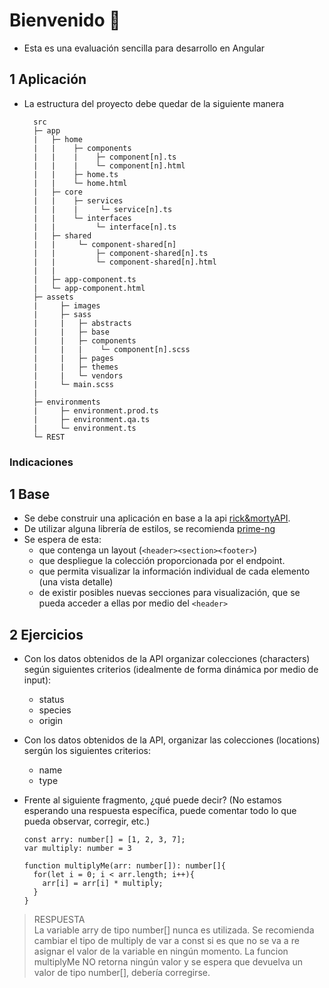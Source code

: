 # Bienvenido 🐝
  - Esta es una evaluación sencilla para desarrollo en Angular

## 1 Aplicación
  - La estructura del proyecto debe quedar de la siguiente manera
  
    ````
      src
      ├─ app
      |   ├─ home
      |   |    ├─ components
      |   |    |    ├─ component[n].ts
      |   |    |    └─ component[n].html
      |   |    ├─ home.ts
      |   |    └─ home.html
      |   ├─ core
      |   |    ├─ services
      |   |    |     └─ service[n].ts
      |   |    └─ interfaces
      |   |         └─ interface[n].ts
      |   ├─ shared
      |   |     └─ component-shared[n]
      |   |         ├─ component-shared[n].ts
      |   |         └─ component-shared[n].html               
      |   |
      |   ├─ app-component.ts
      |   └─ app-component.html
      ├─ assets
      |     ├─ images
      |     ├─ sass
      |     |   ├─ abstracts
      |     |   ├─ base
      |     |   ├─ components
      |     |   |    └─ component[n].scss
      |     |   ├─ pages
      |     |   ├─ themes
      |     |   └─ vendors
      |     └─ main.scss
      |
      ├─ environments
      |     ├─ environment.prod.ts
      |     ├─ environment.qa.ts
      |     └─ environment.ts
      └─ REST 

### Indicaciones
  ## 1 Base
  - Se debe construir una aplicación en base a la api <a href="https://rickandmortyapi.com/">rick&mortyAPI</a>.
  - De utilizar alguna librería de estilos, se recomienda <a href="https://primeng.org/">prime-ng</a>
  - Se espera de esta: 
     - que contenga un layout (`<header><section><footer>`)
     - que despliegue la colección proporcionada por el endpoint.
     - que permita visualizar la información individual de cada elemento (una vista detalle)
     - de existir posibles nuevas secciones para visualización, que se pueda acceder a ellas por medio del `<header>`
     
## 2 Ejercicios
  - Con los datos obtenidos de la API organizar colecciones (characters) según siguientes criterios (idealmente de forma dinámica por medio de input):
    - status
    - species
    - origin
  - Con los datos obtenidos de la API, organizar las colecciones (locations) sergún los siguientes criterios:
    - name
    - type

  - Frente al siguiente fragmento, ¿qué puede decir? 
    (No estamos esperando una respuesta específica, puede comentar todo lo que pueda observar, corregir, etc.)
    ````
    const arry: number[] = [1, 2, 3, 7];
    var multiply: number = 3

    function multiplyMe(arr: number[]): number[]{
      for(let i = 0; i < arr.length; i++){
        arr[i] = arr[i] * multiply;
      }
    }
  >RESPUESTA  
  La variable arry de tipo number[] nunca es utilizada.
  Se recomienda cambiar el tipo de multiply de var a const si es que no se va a re asignar el valor de la variable en ningún momento.
  La funcion multiplyMe NO retorna ningún valor y se espera que devuelva un valor de tipo number[], debería corregirse.
  